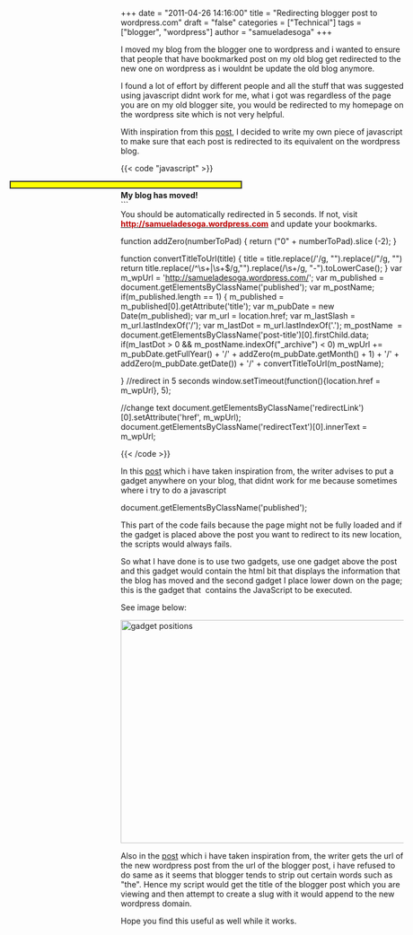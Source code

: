 +++
date = "2011-04-26 14:16:00"
title = "Redirecting blogger post to wordpress.com"
draft = "false"
categories = ["Technical"]
tags = ["blogger", "wordpress"]
author = "samueladesoga"
+++

I moved my blog from the blogger one to wordpress and i wanted to ensure that people that have bookmarked post on my old blog get redirected to the new one on wordpress as i wouldnt be update the old blog anymore.

I found a lot of effort by different people and all the stuff that was suggested using javascript didnt work for me, what i got was regardless of the page you are on my old blogger site, you would be redirected to my homepage on the wordpress site which is not very helpful.

With inspiration from this <a href="http://etairaz.wordpress.com/2011/02/21/redirecting-visitors-in-an-old-blogger-blog-to-new-location-on-wordpress-com/" target="_blank">post</a>, I decided to write my own piece of javascript to make sure that each post is redirected to its equivalent on the wordpress blog.

{{< code "javascript" >}}

<div>
<div style="position: fixed; top: <span class='hiddenSpellError'>30px</span>; left: 30px; border: solid 2px #333; color: #000; background-color: yellow; padding: 5px; width: 400px; z-index: 5; font-family: verdana, geneva, arial, helvetica, sans-serif; font-size: large;"></div>
```
<div><strong>My blog has moved!</strong></div>
```
<div>You should be automatically redirected in 5 seconds. If not, visit
<a href='http://samueladesoga.wordpress.com/'> <span style="font-weight:bold;color:#bb0000;">http://samueladesoga.wordpress.com</span></a>
and update your bookmarks.</div>

</div>



function addZero(numberToPad)
{
return ("0" + numberToPad).slice (-2);
}

function convertTitleToUrl(title)
{
title = title.replace(/\'/g, "").replace(/\"/g, "")
return title.replace(/^\s+|\s+$/g,"").replace(/\s+/g, "-").toLowerCase();
}
var m_wpUrl = 'http://samueladesoga.wordpress.com/';
var m_published = document.getElementsByClassName('published');
var m_postName;
if(m_published.length == 1)
{
m_published = m_published[0].getAttribute('title');
var m_pubDate = new Date(m_published);
var m_url = location.href;
var m_lastSlash = m_url.lastIndexOf('/');
var m_lastDot = m_url.lastIndexOf('.');
m_postName  = document.getElementsByClassName('post-title')[0].firstChild.data;
if(m_lastDot &gt; 0 &amp;&amp; m_postName.indexOf("_archive") &lt; 0) m_wpUrl += m_pubDate.getFullYear() + &#039;/&#039; + addZero(m_pubDate.getMonth() + 1) + &#039;/&#039; + addZero(m_pubDate.getDate()) + &#039;/&#039; + convertTitleToUrl(m_postName);

}
//redirect in 5 seconds
window.setTimeout(function(){location.href = m_wpUrl}, 5);

//change text
document.getElementsByClassName(&#039;redirectLink&#039;)[0].setAttribute(&#039;href&#039;, m_wpUrl);
document.getElementsByClassName(&#039;redirectText&#039;)[0].innerText = m_wpUrl;


{{< /code >}}


In this <a href="http://etairaz.wordpress.com/2011/02/21/redirecting-visitors-in-an-old-blogger-blog-to-new-location-on-wordpress-com/" target="_blank">post</a> which i have taken inspiration from, the writer advises to put a gadget anywhere on your blog, that didnt work for me because sometimes where i try to do a javascript


document.getElementsByClassName('published');


This part of the code fails because the page might not be fully loaded and if the gadget is placed above the post you want to redirect to its new location, the scripts would always fails.

So what I have done is to use two gadgets, use one gadget above the post and this gadget would contain the html bit that displays the information that the blog has moved and the second gadget I place lower down on the page; this is the gadget that  contains the JavaScript to be executed.

See image below:

<a href="http://samueladesoga.files.wordpress.com/2011/04/selection_004.jpeg"><img class="alignnone size-medium wp-image-55" title="Selection_004" src="http://samueladesoga.files.wordpress.com/2011/04/selection_004.jpeg?w=300" alt="gadget positions" width="572" height="398" /></a>

Also in the <a href="http://etairaz.wordpress.com/2011/02/21/redirecting-visitors-in-an-old-blogger-blog-to-new-location-on-wordpress-com/" target="_blank">post</a> which i have taken inspiration from, the writer gets the url of the new wordpress post from the url of the blogger post, i have refused to do same as it seems that blogger tends to strip out certain words such as "the". Hence my script would get the title of the blogger post which you are viewing and then attempt to create a slug with it would append to the new wordpress domain.

Hope you find this useful as well while it works.


